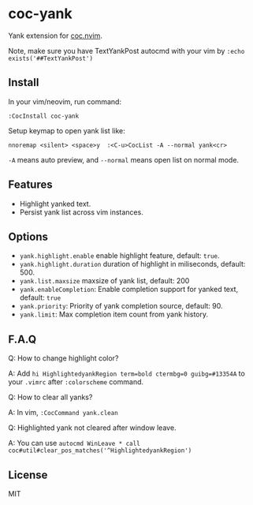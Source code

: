# coc-yank

Yank extension for [coc.nvim](https://github.com/neoclide/coc.nvim).

Note, make sure you have TextYankPost autocmd with your vim by
`:echo exists('##TextYankPost')`

## Install

In your vim/neovim, run command:

```
:CocInstall coc-yank
```

Setup keymap to open yank list like:

```
nnoremap <silent> <space>y  :<C-u>CocList -A --normal yank<cr>
```

`-A` means auto preview, and `--normal` means open list on normal mode.

## Features

- Highlight yanked text.
- Persist yank list across vim instances.

## Options

- `yank.highlight.enable` enable highlight feature, default: `true`.
- `yank.highlight.duration` duration of highlight in miliseconds, default: 500.
- `yank.list.maxsize` maxsize of yank list, default: 200
- `yank.enableCompletion`: Enable completion support for yanked text, default: `true`
- `yank.priority`: Priority of yank completion source, default: 90.
- `yank.limit`: Max completion item count from yank history.

## F.A.Q

Q: How to change highlight color?

A: Add `hi HighlightedyankRegion term=bold ctermbg=0 guibg=#13354A` to your
`.vimrc` after `:colorscheme` command.

Q: How to clear all yanks?

A: In vim, `:CocCommand yank.clean`

Q: Highlighted yank not cleared after window leave.

A: You can use `autocmd WinLeave * call coc#util#clear_pos_matches('^HighlightedyankRegion')`

## License

MIT
